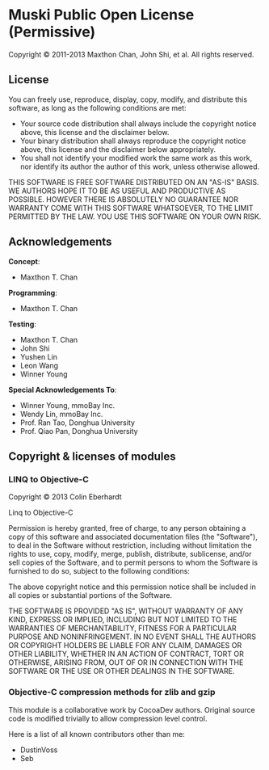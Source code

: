 # Muski Public Open License (Permissive)

Copyright &copy; 2011-2013 Maxthon Chan, John Shi, et al. All rights reserved.

## License

You can freely use, reproduce, display, copy, modify, and distribute this
software, as long as the following conditions are met:

*   Your source code distribution shall always include the copyright notice
    above, this license and the disclaimer below.
*   Your binary distribution shall always reproduce the copyright notice above,
    this license and the disclaimer below appropriately.
*   You shall not identify your modified work the same work as this work, nor
    identify its author the author of this work, unless otherwise allowed.

THIS SOFTWARE IS FREE SOFTWARE DISTRIBUTED ON AN "AS-IS" BASIS. WE AUTHORS HOPE
IT TO BE AS USEFUL AND PRODUCTIVE AS POSSIBLE. HOWEVER THERE IS ABSOLUTELY NO
GUARANTEE NOR WARRANTY COME WITH THIS SOFTWARE WHATSOEVER, TO THE LIMIT
PERMITTED BY THE LAW. YOU USE THIS SOFTWARE ON YOUR OWN RISK.

## Acknowledgements

**Concept**:

*   Maxthon T. Chan

**Programming**:

*   Maxthon T. Chan

**Testing**:

*   Maxthon T. Chan
*   John Shi
*   Yushen Lin
*   Leon Wang
*   Winner Young

**Special Acknowledgements To**:

*   Winner Young, mmoBay Inc.
*   Wendy Lin, mmoBay Inc.
*   Prof. Ran Tao, Donghua University
*   Prof. Qiao Pan, Donghua University

## Copyright & licenses of modules

### LINQ to Objective-C

Copyright &copy; 2013 Colin Eberhardt

Linq to Objective-C

Permission is hereby granted, free of charge, to any person obtaining a copy of
this software and associated documentation files (the "Software"), to deal in
the Software without restriction, including without limitation the rights to
use, copy, modify, merge, publish, distribute, sublicense, and/or sell copies of
the Software, and to permit persons to whom the Software is furnished to do so,
subject to the following conditions:

The above copyright notice and this permission notice shall be included in all
copies or substantial portions of the Software.

THE SOFTWARE IS PROVIDED "AS IS", WITHOUT WARRANTY OF ANY KIND, EXPRESS OR
IMPLIED, INCLUDING BUT NOT LIMITED TO THE WARRANTIES OF MERCHANTABILITY, FITNESS
FOR A PARTICULAR PURPOSE AND NONINFRINGEMENT. IN NO EVENT SHALL THE AUTHORS OR
COPYRIGHT HOLDERS BE LIABLE FOR ANY CLAIM, DAMAGES OR OTHER LIABILITY, WHETHER
IN AN ACTION OF CONTRACT, TORT OR OTHERWISE, ARISING FROM, OUT OF OR IN
CONNECTION WITH THE SOFTWARE OR THE USE OR OTHER DEALINGS IN THE SOFTWARE.

### Objective-C compression methods for zlib and gzip

This module is a collaborative work by CocoaDev authors. Original source code is
modified trivially to allow compression level control.

Here is a list of all known contributors other than me:

* DustinVoss
* Seb
